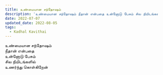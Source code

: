 ```yaml
---
title: உண்மையான சந்தோஷம்
description: 'உண்மையான சந்தோஷம் நீதான் என்பதை உன்னோடு பேசும் சில நிமிடங்களில்.'
date: 2022-07-07
updated_date: 2022-08-05
tags:
  - Kadhal Kavithai
---
```


உண்மையான சந்தோஷம்  
நீதான் என்பதை  
உன்னோடு பேசும்  
சில நிமிடங்களில்  
உணர்ந்து கொள்கிறேன்
